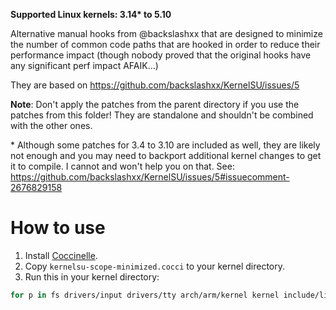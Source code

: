 **Supported Linux kernels: 3.14\* to 5.10**

Alternative manual hooks from @backslashxx that are designed to minimize the number of common code paths that are hooked in order to reduce their performance impact (though nobody proved that the original hooks have any significant perf impact AFAIK…)

They are based on https://github.com/backslashxx/KernelSU/issues/5

**Note**: Don't apply the patches from the parent directory if you use the patches from this folder! They are standalone and shouldn't be combined with the other ones.

\* Although some patches for 3.4 to 3.10 are included as well, they are likely not enough and you may need to backport additional kernel changes to get it to compile. I cannot and won't help you on that. See: https://github.com/backslashxx/KernelSU/issues/5#issuecomment-2676829158

# How to use

1) Install [Coccinelle](https://coccinelle.gitlabpages.inria.fr/website/download.html).
2) Copy `kernelsu-scope-minimized.cocci` to your kernel directory.
2) Run this in your kernel directory:

```sh
for p in fs drivers/input drivers/tty arch/arm/kernel kernel include/linux/cred.h; do spatch --sp-file kernelsu-scope-minimized.cocci --in-place --linux-spacing "$p"; done
```
